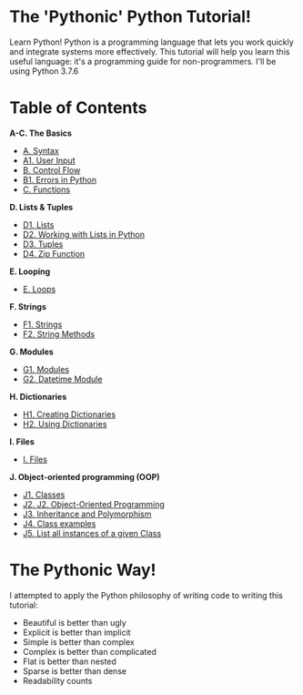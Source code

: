 # The 'Pythonic' Python Tutorial!
Learn Python! Python is a programming language that lets you work quickly and integrate systems more effectively.
This tutorial will help you learn this useful language: it's a programming guide for non-programmers. I'll be using Python 3.7.6

# Table of Contents
**A-C. The Basics**
- [A. Syntax](https://github.com/the-machine-preacher/Python-Tutorial/blob/master/A.%20Syntax.ipynb)
- [A1. User Input](https://github.com/the-machine-preacher/Pythonic-Python-Tutorial/blob/master/A1.%20User%20Input.ipynb)
- [B. Control Flow](https://github.com/the-machine-preacher/Python-Tutorial/blob/master/B.%20Control%20Flow.ipynb)
- [B1. Errors in Python](https://github.com/the-machine-preacher/Pythonic-Python-Tutorial/blob/master/B1.%20Errors%20in%20Python.ipynb)
- [C. Functions](https://github.com/the-machine-preacher/Python-Tutorial/blob/master/C.%20Functions.ipynb)

**D. Lists & Tuples**
- [D1. Lists](https://github.com/the-machine-preacher/Python-Tutorial/blob/master/D1.%20Lists.ipynb)
- [D2. Working with Lists in Python](https://github.com/the-machine-preacher/Python-Tutorial/blob/master/D2.%20Working%20with%20Lists%20in%20Python.ipynb)
- [D3. Tuples](https://github.com/the-machine-preacher/Python-Tutorial/blob/master/D3.%20Tuples.ipynb)
- [D4. Zip Function](https://github.com/the-machine-preacher/Pythonic-Python-Tutorial/blob/master/D4.%20Zip%20Function.ipynb)

**E. Looping**
- [E. Loops](https://github.com/the-machine-preacher/Python-Tutorial/blob/master/E.%20Loops.ipynb)

**F. Strings**
- [F1. Strings](https://github.com/the-machine-preacher/Python-Tutorial/blob/master/F1.%20Strings.ipynb)
- [F2. String Methods](https://github.com/the-machine-preacher/Python-Tutorial/blob/master/F2.%20String%20Methods.ipynb)

**G. Modules**
- [G1. Modules](https://github.com/the-machine-preacher/Python-Tutorial/blob/master/G1.%20Modules.ipynb)
- [G2. Datetime Module](https://github.com/the-machine-preacher/Python-Tutorial/blob/master/G2.%20Datetime%20Module.ipynb)

**H. Dictionaries**
- [H1. Creating Dictionaries](https://github.com/the-machine-preacher/Python-Tutorial/blob/master/H1.%20Creating%20Dictionaries.ipynb)
- [H2. Using Dictionaries](https://github.com/the-machine-preacher/Python-Tutorial/blob/master/H2.%20Using%20Dictionaries.ipynb)

**I. Files**
- [I. Files](https://github.com/the-machine-preacher/Python-Tutorial/blob/master/I.%20Files.ipynb)

**J. Object-oriented programming (OOP)**
- [J1. Classes](https://github.com/the-machine-preacher/Python-Tutorial/blob/master/J1.%20Classes.ipynb)
- [J2. J2. Object-Oriented Programming](https://github.com/the-machine-preacher/Pythonic-Python-Tutorial/blob/master/J2.%20Object-Oriented%20Programming.ipynb)
- [J3. Inheritance and Polymorphism](https://github.com/the-machine-preacher/Python-Tutorial/blob/master/J2.%20Inheritance%20and%20Polymorphism.ipynb)
- [J4. Class examples](https://github.com/the-machine-preacher/Python-Tutorial/blob/master/J3.%20Class%20examples.ipynb)
- [J5. List all instances of a given Class](https://github.com/the-machine-preacher/Pythonic-Python-Tutorial/blob/master/J4.%20List%20all%20instances%20of%20a%20given%20Class.ipynb)

# The Pythonic Way!
I attempted to apply the Python philosophy of writing code to writing this tutorial:
- Beautiful is better than ugly
- Explicit is better than implicit
- Simple is better than complex
- Complex is better than complicated
- Flat is better than nested
- Sparse is better than dense
- Readability counts

